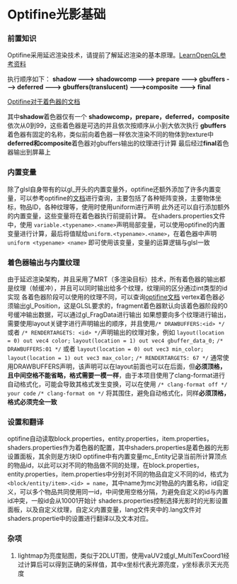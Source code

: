 # Optifine光影基础

### 前置知识

Optifine采用延迟渲染技术，请提前了解延迟渲染的基本原理。[LearnOpenGL参考资料](https://learnopengl-cn.github.io/05%20Advanced%20Lighting/08%20Deferred%20Shading/)

执行顺序如下：
**shadow  --->  shadowcomp  --->  prepare  --->  gbuffers  --->  deferred  ---> gbuffers(translucent) --->composite  --->  final**

[Optifine对于着色器的文档](https://optifine.readthedocs.io/shaders_dev/programs.html)

其中**shadow**着色器仅有一个
**shadowcomp，prepare，deferred，composite**依次从0到99，这些着色器是可选的并且依次按顺序从小到大依次执行
**gbuffers**着色器有固定的名称，类似前向着色器一样依次渲染不同的物体到texture中
**deferred和composite**着色器对gbuffers输出的纹理进行计算
最后经过**final**着色器输出到屏幕上

### 内置变量

除了glsl自身带有的以gl_开头的内置变量外，optifine还额外添加了许多内置变量，可以参考optifine的[文档](https://optifine.readthedocs.io/shaders_dev/uniforms.html)进行查询，主要包括了各种矩阵变换，主要物体坐标，物品ID，各种纹理等，使用时使用uniform进行声明
此外还可以自行添加额外的内置变量，这些变量将在着色器执行前提前计算。
在shaders.properties文件中，使用 `variable.<typename>.<name>`声明局部变量，可以使用optifine的内置变量进行计算，最后将值赋给`uniform.<typename>.<name>`，在着色器中声明 `uniform <typename> <name>` 即可使用该变量，变量的运算逻辑与glsl一致

### 着色器输出与内置纹理

由于延迟渲染架构，并且采用了MRT（多渲染目标）技术，所有着色器的输出都是纹理（帧缓冲），并且可以同时输出给多个纹理，纹理间的区分通过int类型的id实现
各着色器阶段可以使用的纹理不同，可以查询[optifine文档](https://optifine.readthedocs.io/shaders_dev/textures.html)
vertex着色器必须输出gl_Position，这是GLSL要求的，fragment着色器默认向该着色器阶段的0号缓冲输出数据，可以通过gl_FragData进行输出
如果想要向多个纹理进行输出，需要使用layout关键字进行声明输出的顺序，并且使用`/* DRAWBUFFERS:<id> */` 或者 `/* RENDERTARGETS: <id> */`声明输出的纹理对象，例如
`layout(location = 0) out vec4 color;`
`layout(location = 1) out vec4 gbuffer_data_0;`
`/* DRAWBUFFERS:01 */`
或者
`layout(location = 0) out vec3 min_color;`
`layout(location = 1) out vec3 max_color;`
`/* RENDERTARGETS: 67 */`
通常使用DRAWBUFFERS声明，该声明可以在layout前面也可以在后面，但**必须顶格，且中间空格不能省略，格式需要一模一样**，由于本项目使用了clang-format进行自动格式化，可能会导致其格式发生变换，可以在使用
`/* clang-format off */`
`your code`
`/* clang-format on */`
将其围住，避免自动格式化，同样**必须顶格，格式必须完全一致**

### 设置和翻译

optifine自动读取block.properties，entity.properties，item.properties，shaders.properties作为着色器的配置，其中shaders.properties是着色器的光影设置面板，其余则是方块ID
optifine中有内置变量mc_Entity记录当前所计算顶点的物品id，以此可以对不同的物品做不同的处理，在block.properties，entity.properties，item.properties中分别对不同的物品自定义不同的id，格式为`<block/entity/item>.<id> = name`，其中name为mc对物品的内置名称，id自定义，可以多个物品共同使用同一id，中间使用空格分隔，为避免自定义的id与内置id冲突，一般id会从10001开始计
shaders.properties控制选择光影时的光影设置面板，以及自定义纹理，自定义内置变量，lang文件夹中的.lang文件对shaders.propertie中的设置进行翻译以及文本对应。

### 杂项

1. lightmap为亮度贴图，类似于2DLUT图，使用vaUV2或gl_MultiTexCoord1经过计算后可以得到正确的采样值，其中x坐标代表光源亮度，y坐标表示天光亮度


